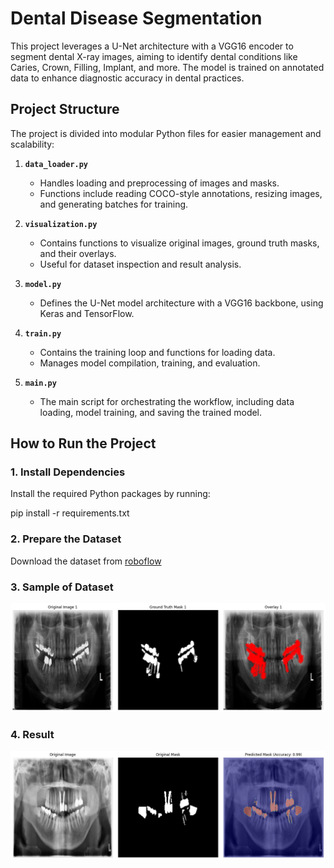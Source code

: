 # Dental Disease Segmentation

This project leverages a U-Net architecture with a VGG16 encoder to segment dental X-ray images, aiming to identify dental conditions like Caries, Crown, Filling, Implant, and more. The model is trained on annotated data to enhance diagnostic accuracy in dental practices.

## Project Structure

The project is divided into modular Python files for easier management and scalability:

1. **`data_loader.py`**
   - Handles loading and preprocessing of images and masks.
   - Functions include reading COCO-style annotations, resizing images, and generating batches for training.

2. **`visualization.py`**
   - Contains functions to visualize original images, ground truth masks, and their overlays.
   - Useful for dataset inspection and result analysis.

3. **`model.py`**
   - Defines the U-Net model architecture with a VGG16 backbone, using Keras and TensorFlow.

4. **`train.py`**
   - Contains the training loop and functions for loading data.
   - Manages model compilation, training, and evaluation.

5. **`main.py`**
   - The main script for orchestrating the workflow, including data loading, model training, and saving the trained model.

## How to Run the Project

### 1. Install Dependencies

Install the required Python packages by running:

pip install -r requirements.txt

### 2. Prepare the Dataset

Download the dataset from [roboflow](https://universe.roboflow.com/arshs-workspace-radio/vzrad2)

### 3. Sample of Dataset
![Sample Dental X-ray Image](https://github.com/YugantGotmare/Dental_Disease_Segmentation/raw/main/Data/data.png)

### 4. Result 
![Sample Dental X-ray Image](https://github.com/YugantGotmare/Dental_Disease_Segmentation/blob/main/results/result1.png)





